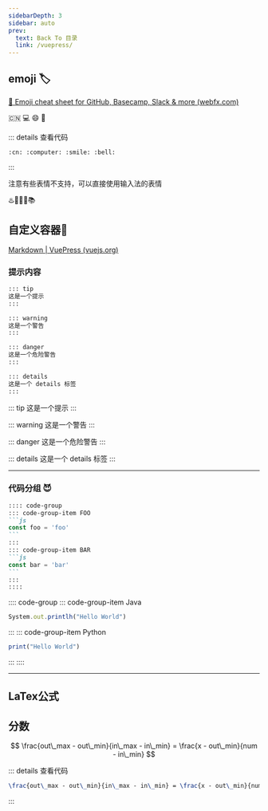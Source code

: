 ```yaml
---
sidebarDepth: 3
sidebar: auto
prev:
  text: Back To 目录
  link: /vuepress/
---
```




##  emoji 🏷️

[🎁 Emoji cheat sheet for GitHub, Basecamp, Slack & more (webfx.com)](https://www.webfx.com/tools/emoji-cheat-sheet/)

:cn: :computer: :smile: :bell: 

::: details 查看代码

```
:cn: :computer: :smile: :bell: 
```

:::

注意有些表情不支持，可以直接使用输入法的表情

♨️📗📘📙📚



## 自定义容器🍷

[Markdown | VuePress (vuejs.org)](https://v2.vuepress.vuejs.org/zh/reference/default-theme/markdown.html#自定义容器)

### 提示内容



```md
::: tip
这是一个提示
:::

::: warning
这是一个警告
:::

::: danger
这是一个危险警告
:::

::: details
这是一个 details 标签
:::
```



::: tip
这是一个提示
:::

::: warning
这是一个警告
:::

::: danger
这是一个危险警告
:::

::: details
这是一个 details 标签
:::

----------

### 代码分组 :smiling_imp:



~~~md
:::: code-group
::: code-group-item FOO
```js
const foo = 'foo'
```
:::
::: code-group-item BAR
```js
const bar = 'bar'
```
:::
::::
~~~





:::: code-group
::: code-group-item Java

```js
System.out.printlh("Hello World")
```
:::
::: code-group-item Python

```js
print("Hello World")
```
:::
::::





---------



## LaTex公式

## 分数

$$
\frac{out\_max - out\_min}{in\_max - in\_min} = \frac{x - out\_min}{num - in\_min}
$$

::: details 查看代码

```latex
\frac{out\_max - out\_min}{in\_max - in\_min} = \frac{x - out\_min}{num - in\_min}
```

:::